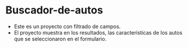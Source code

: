 # Buscador-de-autos
- Este es un proyecto con filtrado de campos.
- El proyecto muestra en los resultados, las características de los autos que se seleccionaron en el formulario.

